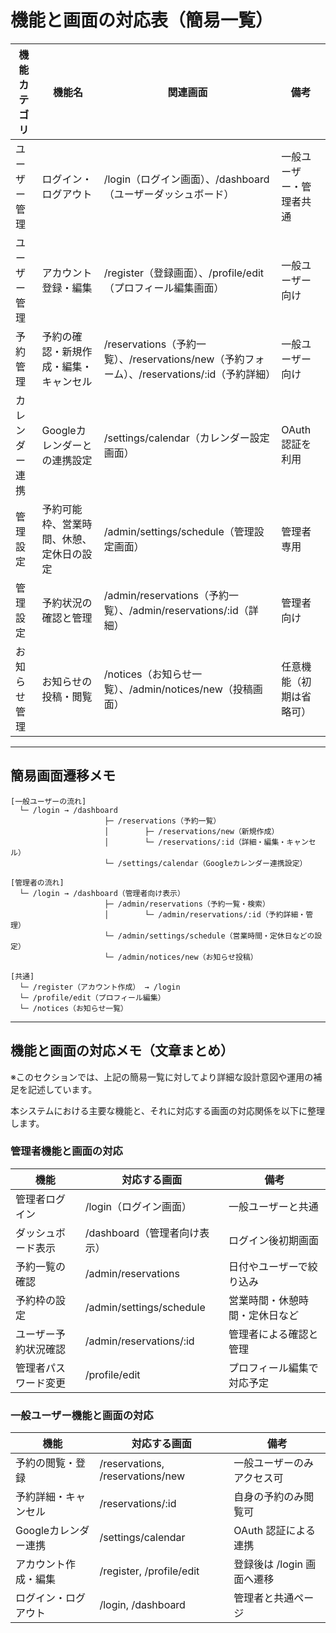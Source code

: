 # 機能と画面の対応表（簡易一覧）

| 機能カテゴリ | 機能名 | 関連画面 | 備考 |
|--------------|--------|----------|------|
| ユーザー管理 | ログイン・ログアウト | /login（ログイン画面）、/dashboard（ユーザーダッシュボード） | 一般ユーザー・管理者共通 |
| ユーザー管理 | アカウント登録・編集 | /register（登録画面）、/profile/edit（プロフィール編集画面） | 一般ユーザー向け |
| 予約管理 | 予約の確認・新規作成・編集・キャンセル | /reservations（予約一覧）、/reservations/new（予約フォーム）、/reservations/:id（予約詳細） | 一般ユーザー向け |
| カレンダー連携 | Googleカレンダーとの連携設定 | /settings/calendar（カレンダー設定画面） | OAuth認証を利用 |
| 管理設定 | 予約可能枠、営業時間、休憩、定休日の設定 | /admin/settings/schedule（管理設定画面） | 管理者専用 |
| 管理設定 | 予約状況の確認と管理 | /admin/reservations（予約一覧）、/admin/reservations/:id（詳細） | 管理者向け |
| お知らせ管理 | お知らせの投稿・閲覧 | /notices（お知らせ一覧）、/admin/notices/new（投稿画面） | 任意機能（初期は省略可） |

---

## 簡易画面遷移メモ

```text
[一般ユーザーの流れ]
  └─ /login → /dashboard
                     ├─ /reservations（予約一覧）
                     │        ├─ /reservations/new（新規作成）
                     │        └─ /reservations/:id（詳細・編集・キャンセル）
                     └─ /settings/calendar（Googleカレンダー連携設定）

[管理者の流れ]
  └─ /login → /dashboard（管理者向け表示）
                     ├─ /admin/reservations（予約一覧・検索）
                     │        └─ /admin/reservations/:id（予約詳細・管理）
                     └─ /admin/settings/schedule（営業時間・定休日などの設定）
                     └─ /admin/notices/new（お知らせ投稿）

[共通]
  └─ /register（アカウント作成） → /login
  └─ /profile/edit（プロフィール編集）
  └─ /notices（お知らせ一覧）

```

---

## 機能と画面の対応メモ（文章まとめ）

※このセクションでは、上記の簡易一覧に対してより詳細な設計意図や運用の補足を記述しています。

本システムにおける主要な機能と、それに対応する画面の対応関係を以下に整理します。

### 管理者機能と画面の対応

| 機能 | 対応する画面 | 備考 |
|------|----------------|------|
| 管理者ログイン         | /login（ログイン画面） | 一般ユーザーと共通 |
| ダッシュボード表示     | /dashboard（管理者向け表示） | ログイン後初期画面 |
| 予約一覧の確認         | /admin/reservations | 日付やユーザーで絞り込み |
| 予約枠の設定           | /admin/settings/schedule | 営業時間・休憩時間・定休日など |
| ユーザー予約状況確認   | /admin/reservations/:id | 管理者による確認と管理 |
| 管理者パスワード変更   | /profile/edit | プロフィール編集で対応予定 |

### 一般ユーザー機能と画面の対応

| 機能 | 対応する画面 | 備考 |
|------|----------------|------|
| 予約の閲覧・登録       | /reservations, /reservations/new | 一般ユーザーのみアクセス可 |
| 予約詳細・キャンセル    | /reservations/:id | 自身の予約のみ閲覧可 |
| Googleカレンダー連携   | /settings/calendar | OAuth 認証による連携 |
| アカウント作成・編集   | /register, /profile/edit | 登録後は /login 画面へ遷移 |
| ログイン・ログアウト    | /login, /dashboard | 管理者と共通ページ |